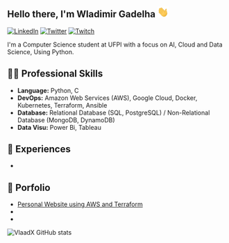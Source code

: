 <h2> Hello there, I'm Wladimir Gadelha <img src="https://raw.githubusercontent.com/ABSphreak/ABSphreak/master/gifs/Hi.gif" height="25px"> </h2>

[ ![LinkedIn](https://img.shields.io/badge/LinkedIn-4682B4?style=for-the-badge&logo=linkedin&logoColor=white)]() [![Twitter](https://img.shields.io/badge/Twitter-1E90FF?style=for-the-badge&logo=twitter&logoColor=white)](https://twitter.com/VlaadX_) [ ![Twitch](https://img.shields.io/badge/Twitch-9146FF?style=for-the-badge&logo=twitch&logoColor=white)]()


I'm a Computer Science student at UFPI with a focus on AI, Cloud and Data Science, Using Python.

##  👨‍💻 Professional Skills
-  **Language:**  Python, C
-  **DevOps:**  Amazon Web Services (AWS), Google Cloud, Docker, Kubernetes, Terraform, Ansible
-  **Database:** Relational Database (SQL, PostgreSQL) / Non-Relational Database (MongoDB, DynamoDB)
-  **Data Visu:** Power Bi, Tableau 

## 🌱 Experiences
-
## 💎 Porfolio
- [Personal Website using AWS and Terraform](https://github.com/VlaadX/StaticWebsite-Terraform-AWS)
-
- 
![VlaadX GitHub stats](https://github-readme-stats.vercel.app/api?username=VlaadX&show_icons=true&theme=gotham)
